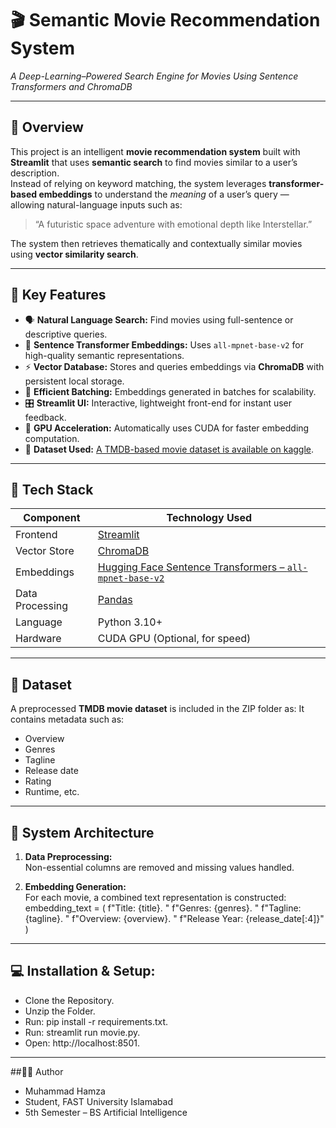 # 🎬 Semantic Movie Recommendation System  
*A Deep-Learning–Powered Search Engine for Movies Using Sentence Transformers and ChromaDB*

---

## 🚀 Overview
This project is an intelligent **movie recommendation system** built with **Streamlit** that uses **semantic search** to find movies similar to a user’s description.  
Instead of relying on keyword matching, the system leverages **transformer-based embeddings** to understand the *meaning* of a user’s query — allowing natural-language inputs such as:

> “A futuristic space adventure with emotional depth like Interstellar.”

The system then retrieves thematically and contextually similar movies using **vector similarity search**.

---

## 🧠 Key Features
- 🗣 **Natural Language Search:** Find movies using full-sentence or descriptive queries.  
- 🧩 **Sentence Transformer Embeddings:** Uses `all-mpnet-base-v2` for high-quality semantic representations.  
- ⚡ **Vector Database:** Stores and queries embeddings via **ChromaDB** with persistent local storage.  
- 🧱 **Efficient Batching:** Embeddings generated in batches for scalability.  
- 🎛 **Streamlit UI:** Interactive, lightweight front-end for instant user feedback.  
- 🧮 **GPU Acceleration:** Automatically uses CUDA for faster embedding computation.  
- 💾 **Dataset Used:** [A TMDB-based movie dataset is available on kaggle](https://www.kaggle.com/datasets/asaniczka/tmdb-movies-dataset-2023-930k-movies).  

---

## 🧰 Tech Stack
| Component | Technology Used |
|------------|-----------------|
| Frontend | [Streamlit](https://streamlit.io/) |
| Vector Store | [ChromaDB](https://www.trychroma.com/) |
| Embeddings | [Hugging Face Sentence Transformers – `all-mpnet-base-v2`](https://huggingface.co/sentence-transformers/all-mpnet-base-v2) |
| Data Processing | [Pandas](https://pandas.pydata.org/) |
| Language | Python 3.10+ |
| Hardware | CUDA GPU (Optional, for speed) |

---

## 📂 Dataset
A preprocessed **TMDB movie dataset** is included in the ZIP folder as:
It contains metadata such as: 
- Overview  
- Genres  
- Tagline  
- Release date  
- Rating  
- Runtime, etc.

---

## 🧩 System Architecture
1. **Data Preprocessing:**  
   Non-essential columns are removed and missing values handled.  

2. **Embedding Generation:**  
   For each movie, a combined text representation is constructed:
   embedding_text = (
       f"Title: {title}. "
       f"Genres: {genres}. "
       f"Tagline: {tagline}. "
       f"Overview: {overview}. "
       f"Release Year: {release_date[:4]}"
   )

 ---
## 💻 Installation & Setup:
- Clone the Repository.
- Unzip the Folder.
- Run: pip install -r requirements.txt.
- Run: streamlit run movie.py.
- Open: http://localhost:8501.

---
##🧑‍💻 Author
- Muhammad Hamza
- Student, FAST University Islamabad
- 5th Semester – BS Artificial Intelligence
